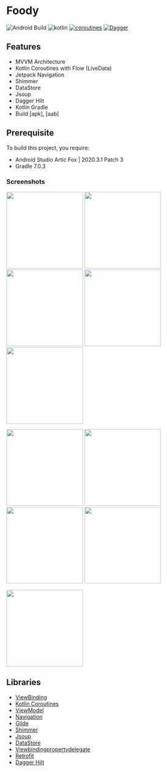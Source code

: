 # Foody

![Android Build](https://github.com/Ezike/Baking-App-Kotlin/workflows/Android%20Build/badge.svg) ![kotlin](https://img.shields.io/badge/Kotlin-1.4.xx-blue) [![coroutines](https://img.shields.io/badge/Kotlin-Coroutines-orange)](https://developer.android.com/kotlin/coroutines) [![Dagger](https://img.shields.io/badge/Dagger-Hilt-orange)](https://dagger.dev/hilt)

## Features
* MVVM Architecture
* Kotlin Coroutines with Flow (LiveData)
* Jetpack Navigation
* Shimmer
* DataStore
* Jsoup
* Dagger Hilt
* Kotlin Gradle
* Build [apk], [aab]

## Prerequisite
To build this project, you require:
- Android Studio Artic Fox | 2020.3.1 Patch 3
- Gradle 7.0.3

### Screenshots
<img src="https://github.com/e444er/Foody/blob/master/app/src/main/res/drawable/q1.jpg" width="200" /> <img src="https://github.com/e444er/Foody/blob/master/app/src/main/res/drawable/q3.jpg" width="200" /> <img src="https://github.com/e444er/Foody/blob/master/app/src/main/res/drawable/q4.jpg" width="200" /> <img src="https://github.com/e444er/Foody/blob/master/app/src/main/res/drawable/q5.jpg" width="200" /> <img src="https://github.com/e444er/Foody/blob/master/app/src/main/res/drawable/q2.jpg" width="200" />

<img src="https://github.com/e444er/Foody/blob/master/app/src/main/res/drawable/q9.jpg" width="200" /> <img src="https://github.com/e444er/Foody/blob/master/app/src/main/res/drawable/q0.jpg" width="200" /> <img src="https://github.com/e444er/Foody/blob/master/app/src/main/res/drawable/q7.jpg" width="200" /> <img src="https://github.com/e444er/Foody/blob/master/app/src/main/res/drawable/q8.jpg" width="200" />

<img src="https://github.com/e444er/Foody/blob/master/app/src/main/res/drawable/q6.jpg" width="200" />

## Libraries
*   [ViewBinding](https://github.com/androidbroadcast/ViewBindingPropertyDelegate)
*   [Kotlin Coroutines](https://github.com/Kotlin/kotlinx.coroutines)
*   [ViewModel](https://developer.android.com/topic/libraries/architecture/viewmodel)
*   [Navigation](https://github.com/topics/android-navigation-component)
*   [Glide](https://github.com/bumptech/glide)
*   [Shimmer](https://github.com/facebook/shimmer-android)
*   [Jsoup](https://github.com/jhy/jsoup)
*   [DataStore](https://android-developers.googleblog.com/2020/09/prefer-storing-data-with-jetpack.html)
*   [Viewbindingpropertydelegate](https://github.com/androidbroadcast/ViewBindingPropertyDelegate)
*   [Retrofit](https://square.github.io/retrofit/)
*   [Dagger Hilt](https://dagger.dev/hilt)
